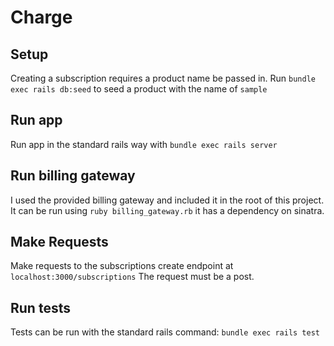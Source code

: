 # Charge

## Setup
Creating a subscription requires a product name be passed in.
Run `bundle exec rails db:seed` to seed a product with the name of `sample`

## Run app
Run app in the standard rails way with `bundle exec rails server`

## Run billing gateway
I used the provided billing gateway and included it in the root of this project.
It can be run using `ruby billing_gateway.rb` it has a dependency on sinatra.

## Make Requests
Make requests to the subscriptions create endpoint at `localhost:3000/subscriptions`
The request must be a post.

## Run tests
Tests can be run with the standard rails command: `bundle exec rails test`

